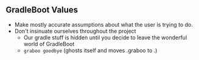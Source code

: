 GradleBoot Values
-----------------

- Make mostly accurate assumptions about what the user is trying to do.
- Don't insinuate ourselves throughout the project
  - Our gradle stuff is hidden until you decide to leave the wonderful world of GradleBoot
  - `graboo goodbye` (ghosts itself and moves .graboo to .)

